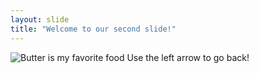 ```yaml
---
layout: slide
title: "Welcome to our second slide!"
---
```

![Butter is my favorite food](https://media.giphy.com/media/fx2fPo7Uy8rks/giphy.gif)
Use the left arrow to go back!
